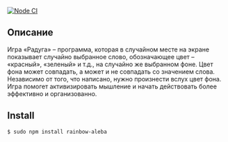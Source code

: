 [![Node CI](https://github.com/AlexBalykin/Rainbow/workflows/Node%20CI/badge.svg)](https://github.com/AlexBalykin/Rainbow/actions)

## Описание
Игра «Радуга» – программа, которая в случайном месте на экране показывает случайно выбранное слово, обозначающее цвет – «красный», «зеленый» и т.д., на случайно же выбранном фоне. Цвет фона может совпадать, а может и не совпадать со значением слова. Независимо от того, что написано, нужно произнести вслух цвет фона. Игра помогет активизировать мышление и начать действовать более эффективно и организованно.

## Install
```sh
$ sudo npm install rainbow-aleba
```
